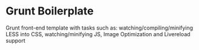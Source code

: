 # Grunt Boilerplate

Grunt front-end template with tasks such as: watching/compiling/minifying LESS into CSS, watching/minifying JS, Image Optimization and Livereload support